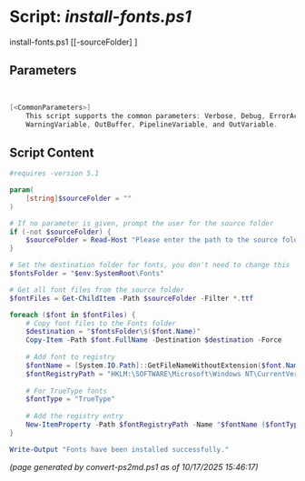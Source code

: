 Script: *install-fonts.ps1*
========================

install-fonts.ps1 [[-sourceFolder] <string>]


Parameters
----------
```powershell


[<CommonParameters>]
    This script supports the common parameters: Verbose, Debug, ErrorAction, ErrorVariable, WarningAction, 
    WarningVariable, OutBuffer, PipelineVariable, and OutVariable.
```

Script Content
--------------
```powershell
#requires -version 5.1

param(
    [string]$sourceFolder = ""
)

# If no parameter is given, prompt the user for the source folder
if (-not $sourceFolder) {
    $sourceFolder = Read-Host "Please enter the path to the source folder"
}

# Set the destination folder for fonts, you don't need to change this
$fontsFolder = "$env:SystemRoot\Fonts"

# Get all font files from the source folder
$fontFiles = Get-ChildItem -Path $sourceFolder -Filter *.ttf

foreach ($font in $fontFiles) {
    # Copy font files to the Fonts folder
    $destination = "$fontsFolder\$($font.Name)"
    Copy-Item -Path $font.FullName -Destination $destination -Force
    
    # Add font to registry
    $fontName = [System.IO.Path]::GetFileNameWithoutExtension($font.Name)
    $fontRegistryPath = "HKLM:\SOFTWARE\Microsoft\Windows NT\CurrentVersion\Fonts"
    
    # For TrueType fonts
    $fontType = "TrueType"
    
    # Add the registry entry
    New-ItemProperty -Path $fontRegistryPath -Name "$fontName ($fontType)" -PropertyType String -Value $font.Name -Force
}

Write-Output "Fonts have been installed successfully."
```

*(page generated by convert-ps2md.ps1 as of 10/17/2025 15:46:17)*
